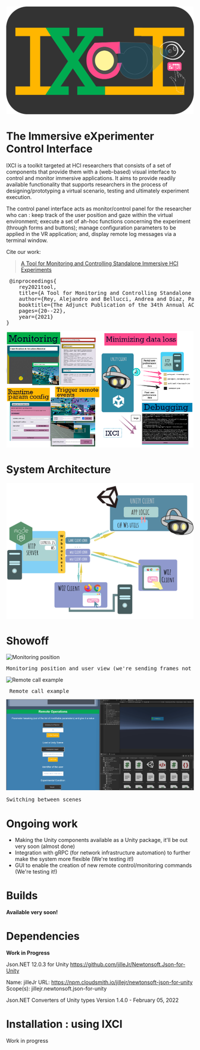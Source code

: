 ![IXCI-logo](static/IXCI-icon.png)

# The Immersive eXperimenter Control Interface

IXCI is a toolkit targeted at HCI researchers that consists of a set of components that provide them with a (web-based)
visual interface to control and monitor immersive applications. It aims to provide readily available functionality that
supports researchers in the process of designing/prototyping a virtual scenario, testing and ultimately experiment
execution.

The control panel interface acts as monitor/control panel for the researcher who can : keep track of the user position
and gaze within the virtual environment; execute a set of ah-hoc functions concerning the experiment (through forms and
buttons); manage configuration parameters to be applied in the VR application; and, display remote log messages via a
terminal window.


Cite our work:

> [A Tool for Monitoring and Controlling Standalone Immersive HCI Experiments](https://dl.acm.org/doi/10.1145/3474349.3480217)
<pre> @inproceedings{
    rey2021tool,
    title={A Tool for Monitoring and Controlling Standalone Immersive HCI Experiments},
    author={Rey, Alejandro and Bellucci, Andrea and Diaz, Paloma and Aedo, Ignacio},
    booktitle={The Adjunct Publication of the 34th Annual ACM Symposium on User Interface Software and Technology},
    pages={20--22},
    year={2021}
} </pre>


![Feature Summary](static/feature-summary.png)


# System Architecture
![Project Architecture](static/Arquitectura%20WOZ.png)

# Showoff
![Monitoring position ](.repo/samplePositionMonitor.gif)
<pre>Monitoring position and user view (we're sending frames not too often by now)</pre>


![Remote call example](.repo/remoteCallExample.gif)
<pre> Remote call example </pre>


![Monitoring position ](.repo/changeScenesExample.gif)
<pre>Switching between scenes</pre>

# Ongoing work
- Making the Unity components available as a Unity package, it'll be out very soon (almost done)
- Integration with gRPC (for network infrastructure automation) to further make the system more flexible (We're testing it!)
- GUI to enable the creation of new remote control/monitoring commands (We're testing it!)


# Builds
**Available very soon!**

# Dependencies
**Work in Progress**

Json.NET 12.0.3 for Unity
https://github.com/jilleJr/Newtonsoft.Json-for-Unity

Name: jilleJr
URL: https://npm.cloudsmith.io/jillejr/newtonsoft-json-for-unity
Scope(s): jillejr.newtonsoft.json-for-unity

Json.NET Converters of Unity types
Version 1.4.0 - February 05, 2022


# Installation : using IXCI

Work in progress

[comment]: <> (```shell)

[comment]: <> ($ git clone https://github.com/username/reponame && cd reponame)

[comment]: <> ($ npm install)

[comment]: <> (```)